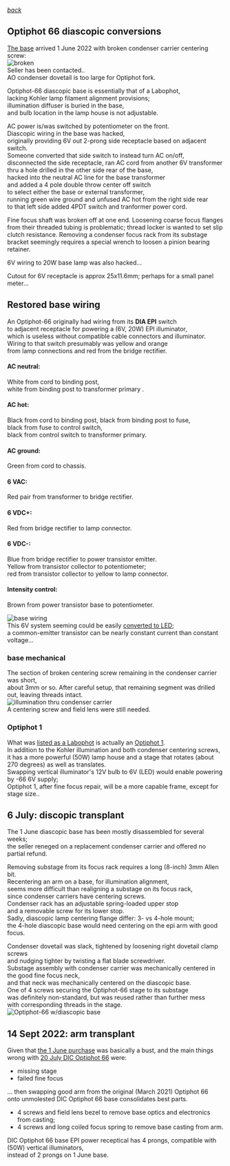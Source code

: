 *[back](./)*
## Optiphot 66 diascopic conversions  

[The base](DIA-EPI_base/) arrived 1 June 2022
with broken condenser carrier centering screw:  
![broken](Images/broken.jpg)  
Seller has been contacted..  
AO condenser dovetail is too large for Optiphot fork.  

Optiphot-66 diascopic base is essentially that of a Labophot,  
lacking Kohler lamp filament alignment provisions;  
illumination diffuser is buried in the base,  
and bulb location in the lamp house is not adjustable.  

AC power is/was switched by potentiometer on the front.  
Diascopic wiring in the base was hacked,  
originally providing 6V out 2-prong side receptacle based on adjacent switch.  
Someone converted that side switch to instead turn AC on/off,  
disconnected the side receptacle, ran AC cord from another 6V transformer  
thru a hole drilled in the other side rear of the base,  
hacked into the neutral AC line for the base transformer  
and added a 4 pole double throw center off switch  
to select either the base or external transformer,  
running green wire ground and unfused AC hot from the right side rear  
to that left side added 4PDT switch and tranformer power cord.  

Fine focus shaft was broken off at one end.
Loosening coarse focus flanges from their threaded tubing is problematic;
thread locker is wanted to set slip clutch resistance.
Removing a condenser focus rack from its substage bracket
seemingly requires a special wrench to loosen a pinion bearing retainer.
  
6V wiring to 20W base lamp was also hacked...  

Cutout for 6V receptacle is approx 25x11.6mm;  perhaps for a small panel meter...  

## Restored base wiring  

An Optiphot-66 originally had wiring from its
**DIA EPI** switch  
to adjacent receptacle for powering a (6V, 20W) EPI illuminator,  
which is useless without compatible cable connectors and illuminator.  
Wiring to that switch presumably was yellow and orange  
from lamp connections and red from the bridge rectifier.  

#### AC neutral:  
 White from cord to binding post,  
 white from binding post to transformer primary  .
#### AC hot:  
 Black from cord to binding post, black from binding post to fuse,  
 black from fuse to control switch,  
 black from control switch to transformer primary.  
####  AC ground:  
 Green from cord to chassis.  
#### 6 VAC:  
 Red pair from transformer to bridge rectifier.  
#### 6 VDC+:  
 Red from bridge rectifier to lamp connector.  
#### 6 VDC-:  
 Blue from bridge rectifier to power transistor emitter.  
 Yellow from transistor collector to potentiometer;  
 red from transistor collector to yellow to lamp connector.  
#### Intensity control:  
 Brown from power transistor base to potentiometer.  

![base wiring](Images/chassis.jpg)  
This 6V system seeming could be easily [converted to LED](Labophot/#led-conversion);  
a common-emitter transistor can be nearly constant current than constant voltage...  

### base mechanical
The section of broken centering screw remaining in the condenser carrier was short,  
about 3mm or so.  After careful setup, that remaining segment was drilled out,  leaving threads intact.  
![illumination thru condenser carrier](Images/field.jpg)  
A centering screw and field lens were still needed.  

### Optiphot 1  
What was [listed as a Labophot](Optiphot/) is actually an [Optiphot 1](Optiphot/#received-9-june-2022).  
In addition to the Kohler illumination and both condenser centering screws,  
it has a more powerful (50W) lamp house and a stage that rotates (about 270 degrees) as well as translates.  
Swapping vertical illuminator's 12V bulb to 6V (LED) would enable powering by -66 6V supply;  
Optiphot 1, after fine focus repair, will be a more capable frame, except for stage size..  

## 6 July: discopic transplant  
The 1 June diascopic base has been mostly disassembled for several weeks;  
the seller reneged on a replacement condenser carrier and offered no partial refund.  

Removing substage from its focus rack requires a long (8-inch) 3mm Allen bit.  
Recentering an arm on a base, for illumination alignment,  
seems more difficult than realigning a substage on its focus rack,  
since condenser carriers have centering screws.  
Condenser rack has an adjustable spring-loaded upper stop  
and a removable screw for its lower stop.  
Sadly, diascopic lamp centering flange differ: 3- vs 4-hole mount;  
the 4-hole diascopic base would need centering on the epi arm with good focus.  

Condenser dovetail was slack, tightened by loosening right dovetail clamp screws  
and nudging tighter by twisting a flat blade screwdriver.  
Substage assembly with condenser carrier was mechanically centered in the good fine focus neck,  
and that neck was mechanically centered on the diascopic base.  
One of 4 screws securing the Optiphot-66 stage to its substage  
was definitely non-standard, but was reused rather than further mess  
with corresponding threads in the stage.  
![Optiphot-66 w/diascopic base](Images/diascopic-66.jpg)  

<a name="arm">

## 14 Sept 2022: arm transplant 
Given that [the 1 June purchase](DIA-EPI_base/) was basically a bust,
and the main things wrong with [20 July DIC Optiphot 66](Optiphot66_DIC/) were:  
- missing stage  
- failed fine focus  

</a>

... then swapping good arm from the original (March 2021) Optiphot 66  
onto unmolested DIC Optiphot 66 base consolidates best parts.  
- 4 screws and field lens bezel to remove base optics and electronics from casting;  
- 4 screws and long coiled focus spring to remove base casting from arm.  

DIC Optiphot 66 base EPI power receptical has 4 prongs, compatible with (50W) vertical illuminators,  
instead of 2 prongs on 1 June base.  
